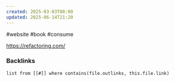 ```yaml
---
created: 2025-03-03T08:00
updated: 2025-06-14T21:20
---
```


#website #book #consume

https://refactoring.com/

### Backlinks
```dataview 
list from [[#]] where contains(file.outlinks, this.file.link)
```

